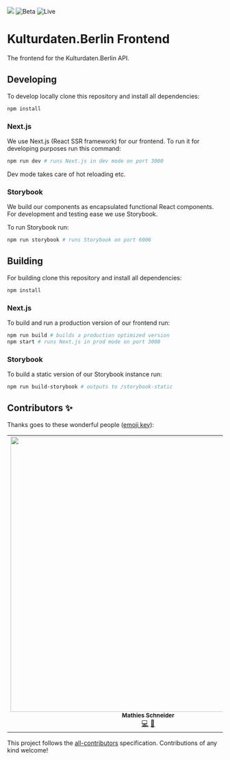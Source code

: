 ![](https://img.shields.io/badge/Build%20with%20%E2%9D%A4%EF%B8%8F-at%20Technologiesitftung%20Berlin-blue) ![Beta](https://github.com/technologiestiftung/kulturdaten-api/workflows/Deploy%3A%20Beta/badge.svg) ![Live](https://github.com/technologiestiftung/kulturdaten-api/workflows/Deploy%3A%20Live/badge.svg)

# Kulturdaten.Berlin Frontend

The frontend for the Kulturdaten.Berlin API.

## Developing

To develop locally clone this repository and install all dependencies:

```sh
npm install
```

### Next.js

We use Next.js (React SSR framework) for our frontend. To run it for developing purposes run this command:

```sh
npm run dev # runs Next.js in dev mode on port 3000
```

Dev mode takes care of hot reloading etc.

### Storybook

We build our components as encapsulated functional React components. For development and testing ease we use Storybook.

To run Storybook run:

```sh
npm run storybook # runs Storybook on port 6006
```

## Building

For building clone this repository and install all dependencies:

```sh
npm install
```

### Next.js

To build and run a production version of our frontend run:

```sh
npm run build # builds a production optimized version
npm start # runs Next.js in prod mode on port 3000
```

### Storybook

To build a static version of our Storybook instance run:

```sh
npm run build-storybook # outputs to /storybook-static
```

## Contributors ✨

Thanks goes to these wonderful people ([emoji key](https://allcontributors.org/docs/en/emoji-key)):

<!-- ALL-CONTRIBUTORS-LIST:START - Do not remove or modify this section -->
<!-- prettier-ignore-start -->
<!-- markdownlint-disable -->
<table>
  <tr>
    <td align="center"><a href="https://mathies.io/"><img src="https://avatars.githubusercontent.com/u/5181384?v=4?s=643" width="643px;" alt=""/><br /><sub><b>Mathies Schneider</b></sub></a><br /><a href="https://github.com/technologiestiftung/kulturdaten-frontend/commits?author=smatjes" title="Code">💻</a> <a href="https://github.com/technologiestiftung/kulturdaten-frontend/commits?author=smatjes" title="Documentation">📖</a></td>
    <td align="center"><a href="https://boris.io/"><img src="https://avatars.githubusercontent.com/u/1102134?v=4?s=643" width="643px;" alt=""/><br /><sub><b>Boris Fruendt</b></sub></a><br /><a href="https://github.com/technologiestiftung/kulturdaten-frontend/commits?author=b0ndt" title="Code">💻</a> <a href="https://github.com/technologiestiftung/kulturdaten-frontend/commits?author=b0ndt" title="Documentation">📖</a></td>
    <td align="center"><a href="https://github.com/matthiasrohmer"><img src="https://avatars.githubusercontent.com/u/12857772?v=4?s=643" width="643px;" alt=""/><br /><sub><b>Matthias Rohmer</b></sub></a><br /><a href="https://github.com/technologiestiftung/kulturdaten-frontend/commits?author=matthiasrohmer" title="Code">💻</a> <a href="https://github.com/technologiestiftung/kulturdaten-frontend/commits?author=matthiasrohmer" title="Documentation">📖</a></td>
    <td align="center"><a href="https://fabianmoronzirfas.me/"><img src="https://avatars.githubusercontent.com/u/315106?v=4?s=643" width="643px;" alt=""/><br /><sub><b>Fabian Morón Zirfas</b></sub></a><br /><a href="#maintenance-ff6347" title="Maintenance">🚧</a></td>
  </tr>
</table>

<!-- markdownlint-restore -->
<!-- prettier-ignore-end -->

<!-- ALL-CONTRIBUTORS-LIST:END -->

This project follows the [all-contributors](https://github.com/all-contributors/all-contributors) specification. Contributions of any kind welcome!